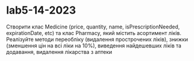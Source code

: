 # lab5-14-2023
Створити клас Medicine (price, quantity, name, isPrescriptionNeeded, expirationDate, etc) та клас Pharmacy, який містить асортимент ліків. Реалізуйте методи переобліку (видалення прострочених ліків), знижки (зменшення цін на всі ліки на 10%), виведення найдешевших ліків та додавання, видалення лікарства з аптеки